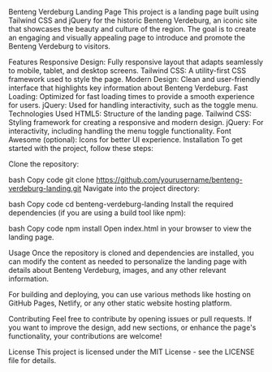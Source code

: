 Benteng Verdeburg Landing Page
This project is a landing page built using Tailwind CSS and jQuery for the historic Benteng Verdeburg, an iconic site that showcases the beauty and culture of the region. The goal is to create an engaging and visually appealing page to introduce and promote the Benteng Verdeburg to visitors.

Features
Responsive Design: Fully responsive layout that adapts seamlessly to mobile, tablet, and desktop screens.
Tailwind CSS: A utility-first CSS framework used to style the page.
Modern Design: Clean and user-friendly interface that highlights key information about Benteng Verdeburg.
Fast Loading: Optimized for fast loading times to provide a smooth experience for users.
jQuery: Used for handling interactivity, such as the toggle menu.
Technologies Used
HTML5: Structure of the landing page.
Tailwind CSS: Styling framework for creating a responsive and modern design.
jQuery: For interactivity, including handling the menu toggle functionality.
Font Awesome (optional): Icons for better UI experience.
Installation
To get started with the project, follow these steps:

Clone the repository:

bash
Copy code
git clone https://github.com/yourusername/benteng-verdeburg-landing.git
Navigate into the project directory:

bash
Copy code
cd benteng-verdeburg-landing
Install the required dependencies (if you are using a build tool like npm):

bash
Copy code
npm install
Open index.html in your browser to view the landing page.

Usage
Once the repository is cloned and dependencies are installed, you can modify the content as needed to personalize the landing page with details about Benteng Verdeburg, images, and any other relevant information.

For building and deploying, you can use various methods like hosting on GitHub Pages, Netlify, or any other static website hosting platform.

Contributing
Feel free to contribute by opening issues or pull requests. If you want to improve the design, add new sections, or enhance the page's functionality, your contributions are welcome!

License
This project is licensed under the MIT License - see the LICENSE file for details.
